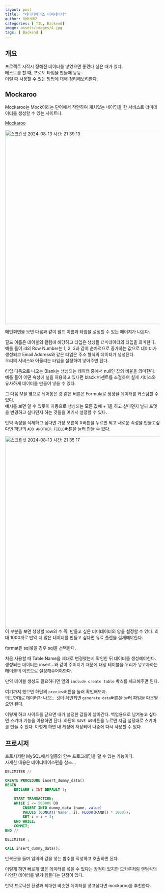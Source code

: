 ```yaml
---
layout: post
title:  "데이터베이스 더미데이터"
author: 악어새62
categories: [ TIL, Backend]
image: assets/images/4.jpg
tags: [ Backend ]
---
```

## 개요

프로젝트 시작시 정해진 데이터를 넣었으면 좋겠다 싶은 때가 있다.  
테스트를 할 때, 프로토 타입을 만들때 등등..  
이럴 때 사용할 수 있는 방법에 대해 정리해보려한다.

## Mockaroo

Mockaroo는 Mock이라는 단어에서 착안하여 재치있는 네이밍을 한 서비스로 더미데이터를 생성할 수 있는 사이트다.

[Mockaroo](https://www.mockaroo.com/)

<img width="632" alt="스크린샷 2024-08-13 시간: 21 39 13" src="https://github.com/user-attachments/assets/2ace56ef-7d2d-4fef-ae3f-8ccee5993c38">

메인회면을 보면 다음과 같이 필드 이름과 타입을 설정할 수 있는 페이지가 나온다.  

필드 이름은 테이블의 컬럼에 해당하고 타입은 생성될 더미데이터의 타입을 의미한다. 예를 들어 id의 Row Number는 1, 2, 3과 같이 순차적으로 증가하는 값으로 데이터가 생성되고 Email Address와 같은 타입은 주소 형식의 데이터가 생성된다.  
우리의 서비스와 어울리는 타입을 설정하여 넣어주면 된다.

타입 다음으로 나오는 Blank는 생성되는 데이터 중에서 null인 값의 비율을 의미한다. 예를 들어 어떤 속성에 널을 허용하고 있다면 black 퍼센트를 조절하여 실제 서비스와 유사하게 데이터를 만들어 넣을 수 있다.

그 다음 M을 옆으로 뉘어놓은 것 같은 버튼은 Formula로 생성될 데이터를 커스텀할 수 있다.  
예시를 보면 알 수 있듯이 자동으로 생성되는 모든 값에 + 1을 하고 싶다던지 날짜 포멧을 변경하고 싶다던지 하는 것들을 여기서 설정할 수 있다.

만약 속성을 삭제하고 싶다면 가장 오른쪽 X버튼을 누르면 되고 새로운 속성을 만들고싶다면 하단의 `ADD ANOTHER FIELD`버튼을 눌러 만들 수 있다. 

<img width="625" alt="스크린샷 2024-08-13 시간: 21 35 17" src="https://github.com/user-attachments/assets/31dbc0bb-07bf-43b6-9dc6-b2a9a670c34e">
이 부분을 보면 생성할 row의 수 즉, 만들고 싶은 더미데이터의 양을 설정할 수 있다. 최대 1000개로 만약 더 많은 데이터를 만들고 싶다면 유료 플랜을 결제해야한다.

format은 sql넣을 경우 sql을 선택한다.

처음 사용할 때 Table Name을 제대로 변경했는지 확인한 뒤 데이터를 생성해야한다. 생성되는 데이터는 insert...와 같이 주어지기 때문에 대상 테이블을 우리가 넣고자하는 테이블의 이름으로 설정해주어야한다.

만약 테이블 생성도 필요하다면 옆의 `include create table` 박스를 체크해주면 된다.

여기까지 했으면 하단의 `preview`버튼을 눌러 확인해보자.  
의도한대로 데이터가 나오는 것이 확인되면 `generate data`버튼을 눌러 파일을 다운받으면 된다.

이렇게 하고 사이트를 닫으면 내가 설정한 값들이 날아간다. 백업용으로 남겨놓고 싶다면 스키마 기능을 이용하면 된다. 하단의 `SAVE AS`버튼을 누르면 지금 설정대로 스키마를 만들 수 있다. 이렇게 하면 내 계정에 저장되어 나중에 다시 사용할 수 있다.

## 프로시저

프로시저란 MySQL에서 일종의 함수 프로그래밍을 할 수 있는 기능이다.  
자세한 내용은 데이터베이스편을 참조...

```sql
DELIMITER //

CREATE PROCEDURE insert_dummy_data()
BEGIN
    DECLARE i INT DEFAULT 1;

    START TRANSACTION;
    WHILE i <= 500000 DO
        INSERT INTO dummy_data (name, value)
        VALUES (CONCAT('Name', i), FLOOR(RAND() * 1000));
        SET i = i + 1;
    END WHILE;
    COMMIT;
END //

DELIMITER ;
```
```sql
CALL insert_dummy_data();
```

반복문을 돌며 임의의 값을 넣는 함수를 작성하고 호출하면 된다.

이렇게 하면 빠르게 많은 데이터를 넣을 수 있다는 장점이 있지만 모카루처럼 랜덤식의 다양한 데이터를 넣기 힘들다는 단점이 있다.

만약 프로덕션 환경과 최대한 비슷한 데이터를 넣고싶다면 mockaroo를 추천한다.